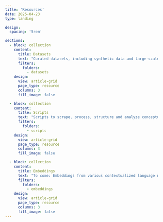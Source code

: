 ```yaml
---
title: 'Resources'
date: 2025-04-23
type: landing

design:
  spacing: '5rem'

sections:
  - block: collection
    content:
      title: Datasets
      text: "Curated datasets, including synthetic data and large-scale domain-specific corpora."
      filters:
        folders:
          - datasets
    design:
      view: article-grid
      page_type: resource
      columns: 3
      fill_image: false

  - block: collection
    content:
      title: Scripts
      text: "Scripts to scrape, process, structure and analyze conceptual change in large corpora."
      filters:
        folders:
          - scripts
    design:
      view: article-grid
      page_type: resource
      columns: 3
      fill_image: false

  - block: collection
    content:
      title: Embeddings
      text: "To come: Embeddings from various contextualized language models, domain-specific corpora and targets."
      filters:
        folders:
          - embeddings
    design:
      view: article-grid
      page_type: resource
      columns: 3
      fill_image: false
---
```

